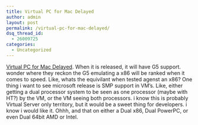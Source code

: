 ```yaml
---
title: Virtual PC for Mac Delayed
author: admin
layout: post
permalink: /virtual-pc-for-mac-delayed/
dsq_thread_id:
  - 26009725
categories:
  - Uncategorized
---
```

[Virtual PC for Mac Delayed][1]. When it is released, it will have G5 support. wonder where they reckon the G5 emulating a x86 will be ranked when it comes to speed. Like, whats the equivilant when tested agenst an x86? One thing i want to see microsoft release is SMP support in VM&#8217;s. Like, either getting a dual processor system to be seen as one processor (maybe with HT?) by the VM, or the VM seeing both processors. i know this is probably Virtual Server only territory, but it would be a sweet thing for developers. i know i would like it. Ohhh, and that on either a Dual x86, Dual PowerPC, or even Dual 64bit AMD or Intel.

 [1]: http://www.eweek.com/article2/0,1759,1591290,00.asp